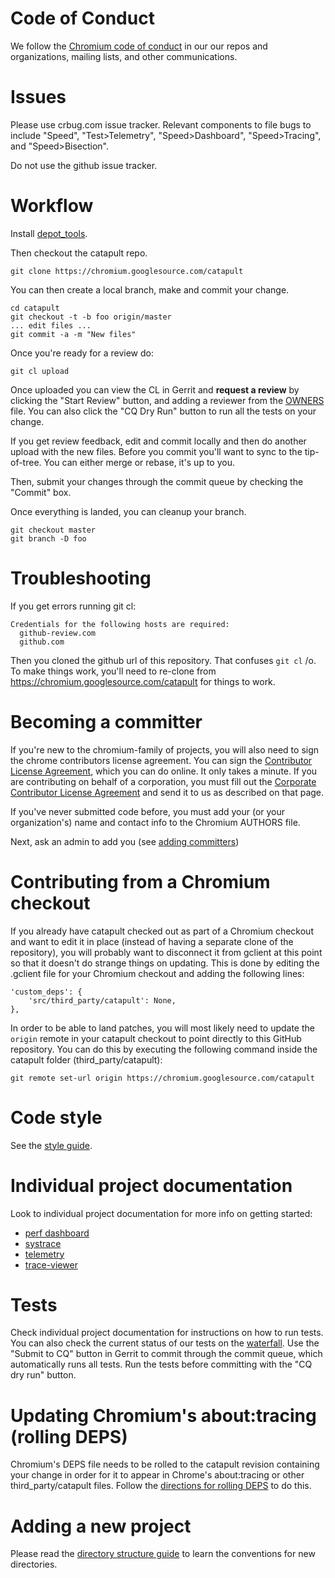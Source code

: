 <!-- Copyright 2015 The Chromium Authors. All rights reserved.
     Use of this source code is governed by a BSD-style license that can be
     found in the LICENSE file.
-->
# Code of Conduct

We follow the [Chromium code of conduct](
https://chromium.googlesource.com/chromium/src/+/master/CODE_OF_CONDUCT.md) in
our our repos and organizations, mailing lists, and other communications.

# Issues

Please use crbug.com issue tracker. Relevant components to file bugs to include
"Speed", "Test>Telemetry", "Speed>Dashboard", "Speed>Tracing", and "Speed>Bisection".

Do not use the github issue tracker.

# Workflow

Install [depot_tools](
https://www.chromium.org/developers/how-tos/install-depot-tools).

Then checkout the catapult repo.

`git clone https://chromium.googlesource.com/catapult`

You can then create a local branch, make and commit your change.

```
cd catapult
git checkout -t -b foo origin/master
... edit files ...
git commit -a -m "New files"
```

Once you're ready for a review do:

`git cl upload`

Once uploaded you can view the CL in Gerrit and **request a review** by
clicking the "Start Review" button, and adding a reviewer from the
[OWNERS](/OWNERS) file. You can also click the "CQ Dry Run" button to run all
the tests on your change.

If you get review feedback, edit and commit locally and then do another upload
with the new files. Before you commit you'll want to sync to the tip-of-tree.
You can either merge or rebase, it's up to you.

Then, submit your changes through the commit queue by checking the "Commit" box.

Once everything is landed, you can cleanup your branch.

```
git checkout master
git branch -D foo
```

# Troubleshooting

If you get errors running git cl:
```
Credentials for the following hosts are required:
  github-review.com
  github.com
```
Then you cloned the github url of this repository. That confuses `git cl` /o\.
To make things work, you'll need to re-clone from
https://chromium.googlesource.com/catapult for things to work.


# Becoming a committer

If you're new to the chromium-family of projects, you will also need to sign the
chrome contributors license agreement. You can sign the
[Contributor License Agreement](
https://cla.developers.google.com/about/google-individual?csw=1), which you can
do online.
It only takes a minute. If you are contributing on behalf of a corporation, you
must fill out the [Corporate Contributor License Agreement](
https://cla.developers.google.com/about/google-corporate?csw=1) and send it to
us as described on that page.

If you've never submitted code before, you must add your (or your
organization's) name and contact info to the Chromium AUTHORS file.

Next, ask an admin to add you (see
[adding committers](/docs/adding-committers.md))

# Contributing from a Chromium checkout

If you already have catapult checked out as part of a Chromium checkout and want
to edit it in place (instead of having a separate clone of the repository), you
will probably want to disconnect it from gclient at this point so that it
doesn't do strange things on updating. This is done by editing the .gclient file
for your Chromium checkout and adding the following lines:

```
'custom_deps': {
    'src/third_party/catapult': None,
},
```

In order to be able to land patches, you will most likely need to update the
`origin` remote in your catapult checkout to point directly to this GitHub
repository. You can do this by executing the following command inside the
catapult folder (third_party/catapult):

`git remote set-url origin https://chromium.googlesource.com/catapult`

# Code style

See the [style guide](/docs/style-guide.md).

# Individual project documentation

Look to individual project documentation for more info on getting started:
   * [perf dashboard](/dashboard/README.md)
   * [systrace](/systrace/README.md)
   * [telemetry](/telemetry/README.md)
   * [trace-viewer](/tracing/README.md)

# Tests

Check individual project documentation for instructions on how to run tests.
You can also check the current status of our tests on the
[waterfall](http://build.chromium.org/p/client.catapult/waterfall).
Use the "Submit to CQ" button in Gerrit to commit through the commit queue,
which automatically runs all tests. Run the tests before committing with the
"CQ dry run" button.

# Updating Chromium's about:tracing (rolling DEPS)

Chromium's DEPS file needs to be rolled to the catapult revision containing your
change in order for it to appear in Chrome's about:tracing or other
third_party/catapult files. Follow the [directions for rolling DEPS](/docs/rolling-deps.md)
to do this.

# Adding a new project

Please read the [directory structure guide](/docs/directory-structure.md)
to learn the conventions for new directories.
